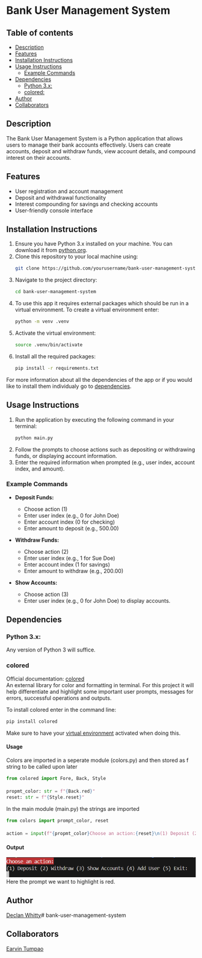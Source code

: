 # Bank User Management System

## Table of contents
- [Description](#description)
- [Features](#features)
- [Installation Instructions](#installation-instructions)
- [Usage Instructions](#usage-instructions)
  - [Example Commands](#example-commands)
- [Dependencies](#dependencies)
  - [Python 3.x:](#python-3x)
  - [colored:](#colored)
- [Author](#author)
- [Collaborators](#collaborators)
  

## Description
The Bank User Management System is a Python application that allows users to manage their bank accounts effectively. Users can create accounts, deposit and withdraw funds, view account details, and compound interest on their accounts.

## Features
- User registration and account management
- Deposit and withdrawal functionality
- Interest compounding for savings and checking accounts
- User-friendly console interface

## Installation Instructions
1. Ensure you have Python 3.x installed on your machine. You can download it from [python.org](https://www.python.org/downloads/).
2. Clone this repository to your local machine using:
   ```bash
   git clone https://github.com/yourusername/bank-user-management-system.git
   ```
3. Navigate to the project directory:
   ```bash
   cd bank-user-management-system
   ```
4. To use this app it requires external packages which should be run in a virtual environment. To create a virtual environment enter:
   ```bash
   python -m venv .venv
   ```
5. Activate the virtual environment:
   ```bash
   source .venv/bin/activate
   ```
6. Install all the required packages:
   ```bash
   pip install -r requirements.txt
   ```
  For more information about all the dependencies of the app or if you would like to install them individualy go to [dependencies](#dependencies).


## Usage Instructions
1. Run the application by executing the following command in your terminal:
   ```bash
   python main.py
   ```
2. Follow the prompts to choose actions such as depositing or withdrawing funds, or displaying account information.
3. Enter the required information when prompted (e.g., user index, account index, and amount).

### Example Commands
- **Deposit Funds:**
  - Choose action (1)
  - Enter user index (e.g., 0 for John Doe)
  - Enter account index (0 for checking)
  - Enter amount to deposit (e.g., 500.00)

- **Withdraw Funds:**
  - Choose action (2)
  - Enter user index (e.g., 1 for Sue Doe)
  - Enter account index (1 for savings)
  - Enter amount to withdraw (e.g., 200.00)

- **Show Accounts:**
  - Choose action (3)
  - Enter user index (e.g., 0 for John Doe) to display accounts.

## Dependencies
### Python 3.x: 
Any version of Python 3 will suffice.

### colored
  Official documentation: [colored](https://pypi.org/project/colored/)<br>
  An external library for color and formatting in terminal. For this project it will help differentiate and highlight some important user prompts, messages for errors, successful operations and outputs. 

  To install colored enter in the command line:
  ```bash
  pip install colored
  ```
 Make sure to have your [virtual environment](#installation-instructions) activated when doing this.

 #### Usage
 Colors are imported in a seperate module (colors.py) and then stored as f string to be called upon later
 ```py
 from colored import Fore, Back, Style

 propmt_color: str = f"{Back.red}"
 reset: str = f"{Style.reset}"
 ```
 In the main module (main.py) the strings are imported

 ```py
 from colors import prompt_color, reset

 action = input(f"{propmt_color}Choose an action:{reset}\n(1) Deposit (2) Withdraw (3) Show Accounts (4) Add User (5) Exit:\n")
 ```
#### Output  
![colored example](/images/colored_example.png)
Here the prompt we want to highlight is red.

## Author
[Declan Whitty](https://github.com/declan-whitty)# bank-user-management-system

## Collaborators
[Earvin Tumpao](https://github.com/earvin-tech)
